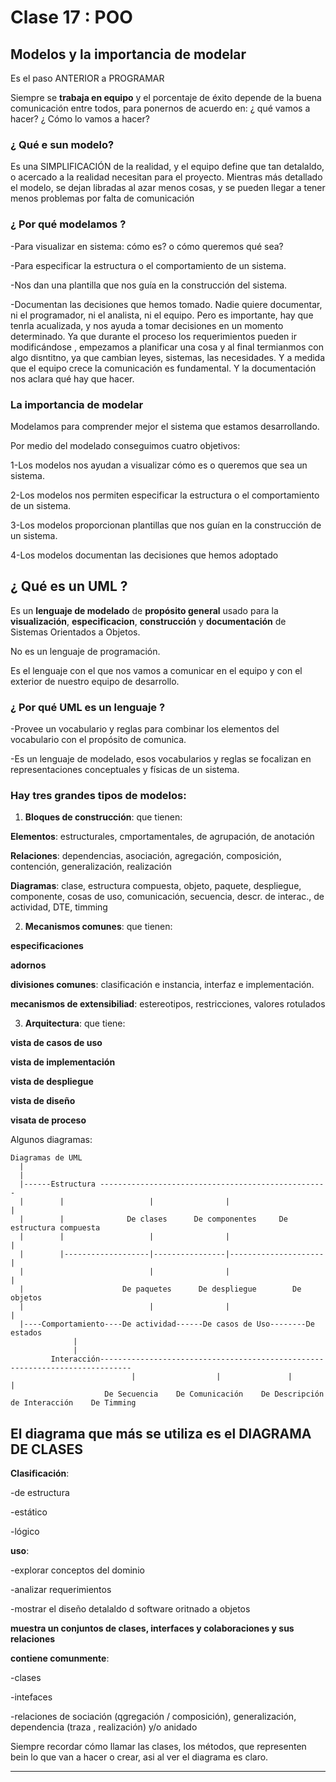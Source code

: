 # Clase 17 : POO

## Modelos y la importancia de modelar

Es el paso ANTERIOR a PROGRAMAR

Siempre se **trabaja en equipo** y el porcentaje de éxito depende de la buena comunicación entre todos, para ponernos de acuerdo en: ¿ qué vamos a hacer? ¿ Cómo lo vamos a hacer?

### ¿ Qué e sun modelo?

Es una SIMPLIFICACIÓN de la realidad, y el equipo define que tan detalaldo, o acercado a la realidad necesitan para el proyecto. Mientras más detallado el modelo, se dejan libradas al azar menos cosas, y se pueden llegar a tener menos problemas por falta de comunicación

### ¿ Por qué modelamos ?

-Para visualizar en sistema: cómo es? o cómo queremos qué sea?

-Para especificar la estructura o el comportamiento de un sistema.

-Nos dan una plantilla que nos guía en la construcción del sistema.

-Documentan las decisiones que hemos tomado. Nadie quiere documentar, ni el programador, ni el analista, ni el equipo. Pero es importante, hay que tenrla acualizada, y nos ayuda a tomar decisiones en un momento determinado. Ya que durante el proceso los requerimientos pueden ir modificándose , empezamos a planificar una cosa y al final termianmos con algo disntitno, ya que cambian leyes, sistemas, las necesidades. Y a medida que el equipo crece la comunicación es fundamental. Y la documentación nos aclara qué hay que hacer.

### La importancia de modelar

Modelamos para comprender mejor el sistema que estamos desarrollando.

Por medio del modelado conseguimos cuatro objetivos:

1-Los modelos nos ayudan a visualizar cómo es o queremos que sea un sistema.

2-Los modelos nos permiten especificar la estructura o el comportamiento de un sistema.

3-Los modelos proporcionan plantillas que nos guían en la construcción de un sistema.

4-Los modelos documentan las decisiones que hemos adoptado


## ¿ Qué es un UML ?

Es un **lenguaje de modelado** de **propósito general** usado para la **visualización**, **especificacion**, **construcción** y **documentación** de Sistemas Orientados a Objetos.

No es un lenguaje de programación.

Es el lenguaje con el que nos vamos a comunicar en el equipo y con el exterior de nuestro equipo de desarrollo.

### ¿ Por qué UML es un lenguaje ?

-Provee un vocabulario y reglas para combinar los elementos del vocabulario con el propósito de comunica.

-Es un lenguaje de modelado, esos vocabularios y reglas se focalizan en representaciones conceptuales y físicas de un sistema.

### Hay tres grandes tipos de modelos:

1) **Bloques de construcción**: que tienen:

**Elementos**: estructurales, cmportamentales, de agrupación, de anotación

**Relaciones**: dependencias, asociación, agregación, composición, contención, generalización, realización

**Diagramas**: clase, estructura compuesta, objeto, paquete, despliegue, componente, cosas de uso, comunicación, secuencia, descr. de interac., de actividad, DTE, timming

2) **Mecanismos comunes**: que tienen:

**especificaciones**

**adornos**

**divisiones comunes**: clasificación e instancia, interfaz e implementación.

**mecanismos de extensibiliad**: estereotipos, restricciones, valores rotulados

3) **Arquitectura**: que tiene:

**vista de casos de uso**

**vista de implementación**

**vista de despliegue**

**vista de diseño**

**visata de proceso**


Algunos diagramas:

```
Diagramas de UML
  |
  |
  |------Estructura ---------------------------------------------------
  |        |                   |                |                     |  
  |        |              De clases      De componentes     De estructura compuesta
  |        |                   |                |                     | 
  |        |-------------------|----------------|---------------------|
  |                            |                |                     |
  |                      De paquetes      De despliegue        De objetos
  |                            |                |                     |
  |----Comportamiento----De actividad------De casos de Uso--------De estados
              |
              |
         Interacción-----------------------------------------------------------------------------
                           |                  |               |                                 |
                     De Secuencia    De Comunicación    De Descripción de Interacción    De Timming

```

## El diagrama que más se utiliza es el DIAGRAMA DE CLASES

**Clasificación**: 

-de estructura

-estático

-lógico

**uso**:

-explorar conceptos del dominio

-analizar requerimientos

-mostrar el diseño detalaldo d software oritnado a objetos

**muestra un conjuntos de clases, interfaces y colaboraciones y sus relaciones**

**contiene comunmente**:

-clases

-intefaces
  
-relaciones de sociación (qgregación / composición), generalización, dependencia (traza , realización) y/o anidado


Siempre recordar cómo llamar las clases, los métodos, que representen bein lo que van a hacer o crear, asi al ver el diagrama es claro.

---
